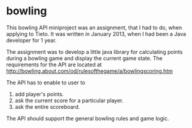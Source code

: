 # bowling

This bowling API miniproject was an assignment, that I had to do, when applying to Tieto. It was written in January 2013, when I had been a Java developer for 1 year. 

The assignment was to develop a little java library for calculating points during a bowling game and display the current game state. The requirements for the API are located at http://bowling.about.com/od/rulesofthegame/a/bowlingscoring.htm

The API  has to enable to user to 

1. add player's points.
2. ask the current score for a particular player.
3. ask the entire scoreboard.

The API should support the general bowling rules and game logic.
